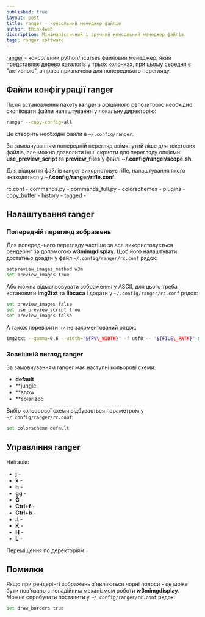 ```yaml
---
published: true
layout: post
title: ranger - консольний менеджер файлів
author: think4web
discription: Мінімалістичний і зручний консольний менеджер файлів.
tags: ranger software
---
```


[ranger](https://github.com/ranger/ranger) - консольний python/ncurses файловий менеджер, який представляє дерево каталогів у трьох колонках, при цьому середня є "активною", а права призначена для попереднього перегляду. 

## Файли конфігурації ranger

Після встановлення пакету **ranger** з офіційного репозиторію необхідно скопіювати файли налаштування у локальну директорію:
```bash
ranger --copy-config=all
```

Це створить необхідні файли в ```~/.config/ranger```. 

За замовчуванням попередній перегляд ввімкнутий ліше для текстових файлів, але можна дозволити інші скрипти для перегляду опціями:
**use\_preview\_script** та **preview_files** у файлі **~/.config/ranger/scope.sh**.

Для відкриття файлів ranger використовує rifle, налаштування якого знаходяться у **~/.config/ranger/rifle.conf**.

rc.conf - 
commands.py - 
commands_full.py - 
colorschemes - 
plugins - 
copy_buffer - 
history - 
tagged - 

## Налаштування ranger

### Попередній перегляд зображень

Для попереднього перегляду частіше за все використовується рендерінг за допомогою **w3mimgdisplay**. Щоб його налаштувати достатньо доадти у файл ```~/.config/ranger/rc.conf``` рядок:

```bash
setpreview_images_method w3m
set preview_images true
```

Або можна відмальовувати зображення у ASCII, для цього треба встановити **img2txt** та **libcaca** і додати у ```~/.config/ranger/rc.conf``` рядок:

```bash
set preview_images false
set use_preview_script true
set preview_images false
```

А також перевірити чи не закоментований рядок:

```bash
img2txt --gamma=0.6 --width="${PV\_WIDTH}" -f utf8 -- "${FILE\_PATH}" && exit 4
```

### Зовнішній вигляд ranger

За замовчуванням ranger має наступні кольорові схеми:
- **default**
- **jungle
- **snow
- **solarized

Вибір кольорової схеми відбувається параметром у ```~/.config/ranger/rc.conf```:

```bash
set colorscheme default
```

## Управління ranger

Нвігація:
- **j** - 
- **k** -
- **h** -
- **gg** -
- **G** -
- **Ctrl+f** -
- **Ctrl+b** -
- **J** -
- **K** -
- **H** -
- **L** -

Переміщення по деректоріям:

## Помилки

Якщо при рендерінгі зображень з'являються чорні полоси - це може бути пов'язано з ненадійним механізмом роботи **w3mimgdisplay**. Можна спробувати поставити у ```~/.config/ranger/rc.conf``` рядок:

```bash
set draw_borders true
```
